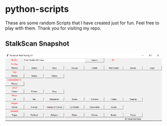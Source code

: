 # python-scripts

These are some random Scripts that I have created just for fun. Feel free to play with them.
Thank you for visiting my repo.

## StalkScan Snapshot

![alt text](https://github.com/TheKetan2/python-scripts/blob/master/Screenshot%202019-09-17%2020.50.58.png)
